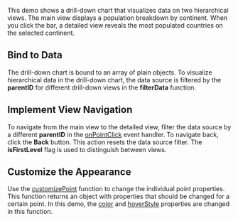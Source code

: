 This demo shows a drill-down chart that visualizes data on two hierarchical views. The main view displays a population breakdown by continent. When you click the bar, a detailed view reveals the most populated countries on the selected continent.

## Bind to Data

The drill-down chart is bound to an array of plain objects. To visualize hierarchical data in the drill-down chart, the data source is filtered by the **parentID** for different drill-down views in the **filterData** function.


## Implement View Navigation

To navigate from the main view to the detailed view, filter the data source by a different **parentID** in the [onPointClick](/Documentation/ApiReference/UI_Components/dxChart/Configuration/#onPointClick) event handler. To navigate back, click the **Back** button. This action resets the data source filter. The **isFirstLevel** flag is used to distinguish between views. 


## Customize the Appearance

Use the [customizePoint](/Documentation/ApiReference/UI_Components/dxChart/Configuration/#customizePoint) function to change the individual point properties. This function returns an object with properties that should be changed for a certain point. In this demo, the [color](/Documentation/ApiReference/UI_Components/dxChart/Configuration/series/point/#color) and [hoverStyle](/Documentation/ApiReference/UI_Components/dxChart/Configuration/series/point/hoverStyle/) properties are changed in this function. 
